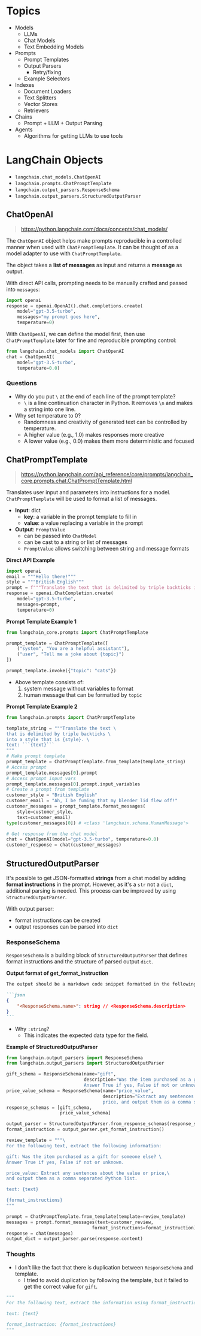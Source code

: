 # Topics

- Models
	- LLMs
	- Chat Models
	- Text Embedding Models
- Prompts
	- Prompt Templates
	- Output Parsers
		- Retry/fixing
	- Example Selectors
- Indexes
	- Document Loaders
	- Text Splitters
	- Vector Stores
	- Retrievers
- Chains
	- Prompt + LLM + Output Parsing
- Agents
	- Algorithms for getting LLMs to use tools

# LangChain Objects

- `langchain.chat_models.ChatOpenAI`
- `langchain.prompts.ChatPromptTemplate`
- `langchain.output_parsers.ResponseSchema`
- `langchain.output_parsers.StructuredOutputParser`

## ChatOpenAI

> https://python.langchain.com/docs/concepts/chat_models/

The `ChatOpenAI` object helps make prompts reproducible in a controlled manner when used with `ChatPromptTemplate`.
It can be thought of as a model adapter to use with `ChatPromptTemplate`.

The object takes a **list of messages** as input and returns a **message** as output.

With direct API calls, prompting needs to be manually crafted and passed into `messages`:

```python
import openai
response = openai.OpenAI().chat.completions.create(
	model="gpt-3.5-turbo",
	messages="my prompt goes here",
	temperature=0)
```

With `ChatOpenAI`, we can define the model first, then use `ChatPromptTemplate` later for fine and reproducible prompting control:

```python
from langchain.chat_models import ChatOpenAI
chat = ChatOpenAI(
	model="gpt-3.5-turbo",
	temperature=0.0)
```

### Questions

- Why do you put `\` at the end of each line of the prompt template?
	- `\` is a line continuation character in Python. It removes `\n` and makes a string into one line.
- Why set temperature to 0?
	- Randomness and creativity of generated text can be controlled by temperature.
	- A higher value (e.g., 1.0) makes responses more creative
	- A lower value (e.g., 0.0) makes them more deterministic and focused

## ChatPromptTemplate

> https://python.langchain.com/api_reference/core/prompts/langchain_core.prompts.chat.ChatPromptTemplate.html

Translates user input and parameters into instructions for a model.
`ChatPromptTemplate` will be used to format a list of messages.

- **Input**: dict
	- **key**: a variable in the prompt template to fill in
	- **value**: a value replacing a variable in the prompt
- **Output**: `PromptValue`
	- can be passed into `ChatModel`
	- can be cast to a string or list of messages
	- `PromptValue` allows switching between string and message formats

**Direct API Example**

```python
import openai
email = """Hello there!"""
style = """British English"""
prompt = f"""Translate the text that is delimited by triple backticks into a style that is {style}. text: ```{email}```"""
response = openai.ChatCompletion.create(
	model="gpt-3.5-turbo",
	messages=prompt,
	temperature=0)
```

**Prompt Template Example 1**

```python
from langchain_core.prompts import ChatPromptTemplate

prompt_template = ChatPromptTemplate([
    ("system", "You are a helpful assistant"),
    ("user", "Tell me a joke about {topic}")
])

prompt_template.invoke({"topic": "cats"})
```

- Above template consists of:
	1. system message without variables to format
	2. human message that can be formatted by `topic`

**Prompt Template Example 2**

```python
from langchain.prompts import ChatPromptTemplate

template_string = """Translate the text \
that is delimited by triple backticks \
into a style that is {style}. \
text: ```{text}```
"""
# Make prompt template
prompt_template = ChatPromptTemplate.from_template(template_string)
# Access prompt
prompt_template.messages[0].prompt
# Access prompt input vars
prompt_template.messages[0].prompt.input_variables
# Create a prompt from template
customer_style = "British English"
customer_email = "Ah, I be fuming that my blender lid flew off!"
customer_messages = prompt_template.format_messages(
	style=customer_style,
	text=customer_email)
type(customer_messages[0]) # <class 'langchain.schema.HumanMessage'>

# Get response from the chat model
chat = ChatOpenAI(model="gpt-3.5-turbo", temperature=0.0)
customer_response = chat(customer_messages)
```

## StructuredOutputParser

It's possible to get JSON-formatted **strings** from a chat model by adding **format instructions** in the prompt.
However, as it's a `str` not a `dict`, additional parsing is needed. This process can be improved by using `StructuredOutputParser`.

With output parser:
- format instructions can be created
- output responses can be parsed into `dict`

### ResponseSchema

`ResponseSchema` is a building block of `StructuredOutputParser` that defines format instructions and the structure of parsed output `dict`.

**Output format of get_format_instruction**

~~~md
The output should be a markdown code snippet formatted in the following schema, including the leading and trailing "```json" and "```":

```json
{
	"<ResponseSchema.name>": string // <ResponseSchema.description>
}
```
~~~

- Why `:string`? 
	- This indicates the expected data type for the field.

**Example of StructuredOutputParser**

```python
from langchain.output_parsers import ResponseSchema
from langchain.output_parsers import StructuredOutputParser

gift_schema = ResponseSchema(name="gift",
                             description="Was the item purchased as a gift for someone else? \
                             Answer True if yes, False if not or unknown.")
price_value_schema = ResponseSchema(name="price_value",
                                    description="Extract any sentences about the value or \
                                    price, and output them as a comma separated Python list.")
response_schemas = [gift_schema,
                    price_value_schema]

output_parser = StructuredOutputParser.from_response_schemas(response_schemas)
format_instruction = output_parser.get_format_instruction()

review_template = """\
For the following text, extract the following information:

gift: Was the item purchased as a gift for someone else? \
Answer True if yes, False if not or unknown.

price_value: Extract any sentences about the value or price,\
and output them as a comma separated Python list.

text: {text}

{format_instructions}
"""

prompt = ChatPromptTemplate.from_template(template=review_template)
messages = prompt.format_messages(text=customer_review, 
                                format_instructions=format_instruction)
response = chat(messages)
output_dict = output_parser.parse(response.content)
```

### Thoughts

- I don't like the fact that there is duplication between `ResponseSchema` and template.
	- I tried to avoid duplication by following the template, but it failed to get the correct value for `gift`.

```python
"""
For the following text, extract the information using format_instruction:

text: {text}

format_instruction: {format_instructions}
"""
```
